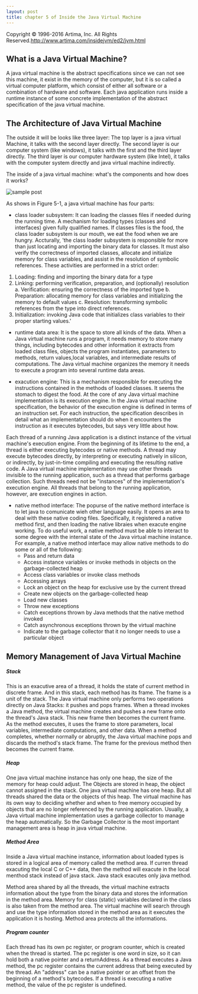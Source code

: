 ```yaml
---
layout: post
title: chapter 5 of Inside the Java Virtual Machine
---
```

Copyright © 1996-2016 Artima, Inc. All Rights Reserved.http://www.artima.com/insidejvm/ed2/jvm.html

What is a Java Virtual Machine?
-------------------------------

A java virtual machine is the abstract specifications since we can not see this machine, it exist in the memory
of the computer, but it is so called a virtual computer platform, which consist of either all software or a 
combination of hardware and software. Each java application runs inside a runtime instance of some concrete
implementation of the abstract specification of the java virtual machine.

The Architecture of Java Virtual Machine
----------------------------------------

The outside it will be looks like three layer:
The top layer is a java virtual Machine, it talks with the second layer directly.
The second layer is our computer system (like windows), it talks with the first and the third layer directly.
The third layer is our computer hardware system (like Intel), it talks with the computer system directly and 
java virtual machine indirectly.

The inside of a java virtual machine: what's the components and how does it works?

![sample post]({{site.baseurl}}/images/JVM/5.1.gif)

As shows in Figure 5-1, a java virtual machine has four parts:

* class loader subsystem: 
  It can loading the classes files if needed during the running time. A mechanism for loading types (classes and
interfaces) given fully qualified names. If classes files is the food, the class loader subsystem is our mouth, 
we eat the food when we are hungry. Accturally, 'the class loader subsystem is responsible for more than just locating 
and importing the binary data for classes. It must also verify the correctness of imported classes, allocate and 
initialize memory for class variables, and assist in the resolution of symbolic references. 
These activities are performed in a strict order:
1. Loading: finding and importing the binary data for a type
2. Linking: performing verification, preparation, and (optionally) resolution
	a. Verification: ensuring the correctness of the imported type
	b. Preparation: allocating memory for class variables and initializing the memory to default values
	c. Resolution: transforming symbolic references from the type into direct references.
3. Initialization: invoking Java code that initializes class variables to their proper starting values.'

* runtime data area: 
  It is the space to store all kinds of the data. When a Java virtual machine runs a program, it needs memory to store
many things, including bytecodes and other information it extracts from loaded class files, objects the program 
instantiates, parameters to methods, return values,local variables, and intermediate results of computations. The Java
virtual machine organizes  the memory it needs to execute a program into several runtime data areas.

* exacution engine: 
  This is a mechanism responsible for executing the instructions contained in the methods of loaded classes. It seems 
the stomach to digest the food. At the core of any Java virtual machine implementation is its execution engine. In the
Java virtual machine specification, the behavior of the execution engine is defined in terms of an instruction set. For
each instruction, the specification describes in detail what an implementation should do when it encounters the 
instruction as it executes bytecodes, but says very little about how. 

Each thread of a running Java application is a distinct instance of the virtual machine's execution engine. From the 
beginning of its lifetime to the end, a thread is either executing bytecodes or native methods. A thread may execute 
bytecodes directly, by interpreting or executing natively in silicon, or indirectly, by just-in-time compiling and 
executing the resulting native code. A Java virtual machine implementation may use other threads invisible to the running
application, such as a thread that performs garbage collection. Such threads need not be "instances" of the implementation's
execution engine. All threads that belong to the running application, however, are execution engines in action.

* native method interface:
The popurse of the native methord interface is to let java to comunicate wieh other language easily. It opens an area to 
deal with these native coding files. Specifically, it registered a native method first, and then loading the native libraies
when exacute engine working. To do useful work, a native method must be able to interact to some degree with the internal 
state of the Java virtual machine instance. For example, a native method interface may allow native methods to do some or 
all of the following:
	* Pass and return data
	* Access instance variables or invoke methods in objects on the garbage-collected heap
	* Access class variables or invoke class methods
	* Accessing arrays
	* Lock an object on the heap for exclusive use by the current thread
	* Create new objects on the garbage-collected heap
	* Load new classes
	* Throw new exceptions
	* Catch exceptions thrown by Java methods that the native method invoked
	* Catch asynchronous exceptions thrown by the virtual machine
	* Indicate to the garbage collector that it no longer needs to use a particular object

Memory Management of Java Virtual Machine
-----------------------------------------

##### Stack

This is an exacutive area of a thread, it holds the state of current method in discrete frame.
And in this stack, each method has its frame. The frame is a unit of the stack. The Java virtual 
machine only performs two operations directly on Java Stacks: it pushes and pops frames. When a 
thread invokes a Java method, the virtual machine creates and pushes a new frame onto the thread's
Java stack. This new frame then becomes the current frame. As the method executes, it uses the 
frame to store parameters, local variables, intermediate computations, and other data. When a method
completes, whether normally or abruptly, the Java virtual machine pops and discards the method's 
stack frame. The frame for the previous method then becomes the current frame.

##### Heap

One java virtual machine instance has only one heap, the size of the memory for heap could adjust. 
The Objects are stored in heap, the object cannot assigned in the stack. One java virtual machine has 
one heap. But all threads shared the data or the objects of this heap. The virtual machine has its own
way to deciding whether and when to free memory occupied by objects that are no longer referenced by 
the running application. Usually, a Java virtual machine implementation uses a garbage collector to 
manage the heap automatically. So the Garbage Collector is the most important management area is heap 
in java virtual machine.

##### Method Area

Inside a Java virtual machine instance, information about loaded types is stored in a logical area of
memory called the method area. If curren thread exacuting the local C or C++ data, then the method will
exacute in the local menthod stack instead of java stack. Java stack exacutes only java method. 

Method area shared by all the threads, the virtual machine extracts information about the type from the 
binary data and stores the information in the method area. Memory for class (static) variables declared
in the class is also taken from the method area. The virtual machine will search through and use the 
type information stored in the method area as it executes the application it is hosting. Method area
protects all the informations.

##### Program counter

Each thread has its own pc register, or program counter, which is created when the thread is started. 
The pc register is one word in size, so it can hold both a native pointer and a returnAddress. As a 
thread executes a Java method, the pc register contains the current address that  being executed by 
the thread. An "address" can be a native pointer or an offset from the beginning of a method's bytecodes.
If a thread is executing a native method, the value of the pc register is undefined.
